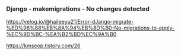
### Django - makemigrations - No changes detected

https://velog.io/@haileeyu21/Error-dJango-migrate-%ED%96%88%EB%8A%94%EB%8D%B0-No-migrations-to-apply-%EC%9D%BC-%EA%B2%BD%EC%9A%B0

https://kmseop.tistory.com/26
